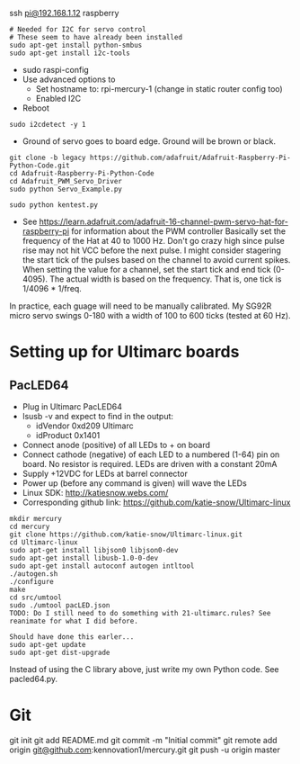 ssh pi@192.168.1.12
raspberry

```
# Needed for I2C for servo control
# These seem to have already been installed
sudo apt-get install python-smbus 
sudo apt-get install i2c-tools
```

* sudo raspi-config 
* Use advanced options to
  * Set hostname to: rpi-mercury-1 (change in static router config too)
  * Enabled I2C
* Reboot

```
sudo i2cdetect -y 1
```

* Ground of servo goes to board edge. Ground will be brown or black.

```
git clone -b legacy https://github.com/adafruit/Adafruit-Raspberry-Pi-Python-Code.git
cd Adafruit-Raspberry-Pi-Python-Code
cd Adafruit_PWM_Servo_Driver
sudo python Servo_Example.py

sudo python kentest.py
```

* See https://learn.adafruit.com/adafruit-16-channel-pwm-servo-hat-for-raspberry-pi for information about the PWM controller
Basically set the frequency of the Hat at 40 to 1000 Hz. Don't go crazy high since pulse rise may not hit VCC before the next pulse.
I might consider stagering the start tick of the pulses based on the channel to avoid current spikes.
When setting the value for a channel, set the start tick and end tick (0-4095). The actual width is based on the frequency. 
That is, one tick is 1/4096 * 1/freq.

In practice, each guage will need to be manually calibrated. My SG92R micro servo swings 0-180 with a width of 100 to 600 ticks 
(tested at 60 Hz).

# Setting up for Ultimarc boards

## PacLED64
* Plug in Ultimarc PacLED64
* lsusb -v and expect to find in the output:
  * idVendor           0xd209 Ultimarc
  * idProduct          0x1401
* Connect anode (positive) of all LEDs to + on board
* Connect cathode (negative) of each LED to a numbered (1-64) pin on board. No resistor is required. LEDs are driven with a constant 20mA
* Supply +12VDC for LEDs at barrel connector
* Power up (before any command is given) will wave the LEDs
* Linux SDK: http://katiesnow.webs.com/
* Corresponding github link: https://github.com/katie-snow/Ultimarc-linux
```
mkdir mercury
cd mercury
git clone https://github.com/katie-snow/Ultimarc-linux.git
cd Ultimarc-linux
sudo apt-get install libjson0 libjson0-dev
sudo apt-get install libusb-1.0-0-dev
sudo apt-get install autoconf autogen intltool
./autogen.sh
./configure
make
cd src/umtool
sudo ./umtool pacLED.json
TODO: Do I still need to do something with 21-ultimarc.rules? See reanimate for what I did before.

Should have done this earler...
sudo apt-get update
sudo apt-get dist-upgrade
```

Instead of using the C library above, just write my own Python code. See pacled64.py.

# Git
git init
git add README.md 
git commit -m "Initial commit"
git remote add origin git@github.com:kennovation1/mercury.git
git push -u origin master
